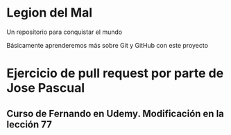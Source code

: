 # Legion del Mal
Un repositorio para conquistar el mundo

Básicamente aprenderemos más sobre Git y GitHub con este proyecto


# Ejercicio de pull request por parte de Jose Pascual


## Curso de Fernando en Udemy. Modificación en la lección 77
